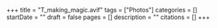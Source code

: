 +++
title = "T_making_magic.avif"
tags = ["Photos"]
categories = []
startDate = ""
draft = false
pages = []
description = ""
citations = []
+++
